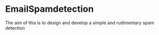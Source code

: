 # EmailSpamdetection
The aim of this is to design and develop a simple and rudimentary spam detection

